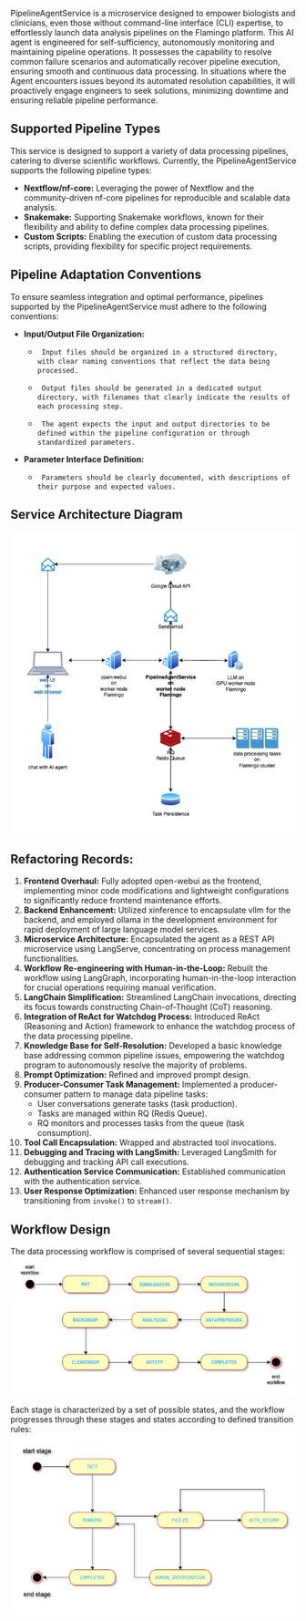 PipelineAgentService is a microservice designed to empower biologists and clinicians, even those without command-line interface (CLI) expertise, to effortlessly launch data analysis pipelines on the Flamingo platform. This AI agent is engineered for self-sufficiency, autonomously monitoring and maintaining pipeline operations.  It possesses the capability to resolve common failure scenarios and automatically recover pipeline execution, ensuring smooth and continuous data processing. In situations where the Agent encounters issues beyond its automated resolution capabilities, it will proactively engage engineers to seek solutions, minimizing downtime and ensuring reliable pipeline performance.

## Supported Pipeline Types

This service is designed to support a variety of data processing pipelines, catering to diverse scientific workflows. Currently, the PipelineAgentService supports the following pipeline types:

-   **Nextflow/nf-core:** Leveraging the power of Nextflow and the community-driven nf-core pipelines for reproducible and scalable data analysis.
-   **Snakemake:** Supporting Snakemake workflows, known for their flexibility and ability to define complex data processing pipelines.
-   **Custom Scripts:** Enabling the execution of custom data processing scripts, providing flexibility for specific project requirements.

## Pipeline Adaptation Conventions

To ensure seamless integration and optimal performance, pipelines supported by the PipelineAgentService must adhere to the following conventions:

-   **Input/Output File Organization:**
    -      Input files should be organized in a structured directory, with clear naming conventions that reflect the data being processed.
    -      Output files should be generated in a dedicated output directory, with filenames that clearly indicate the results of each processing step.
    -      The agent expects the input and output directories to be defined within the pipeline configuration or through standardized parameters.
-   **Parameter Interface Definition:**
    -      Parameters should be clearly documented, with descriptions of their purpose and expected values.
    <!-- -      Pipeline parameters should be defined in a configuration file (e.g., YAML, JSON) or through command-line arguments.
    -      The agent expects specific parameters to be defined within the pipeline, in order to allow it to monitor and control the pipeline's execution.
    -   The agent also expects that the pipeline outputs a log file, so that the agent can monitor the progress of the pipeline. -->

## Service Architecture Diagram
![Service Architecture](https://github.com/gustaveroussy/PipelineAgentService/blob/main/img/PipelineAgentServiceArch.jpg)

## Refactoring Records:

1.  **Frontend Overhaul:** Fully adopted open-webui as the frontend, implementing minor code modifications and lightweight configurations to significantly reduce frontend maintenance efforts.
2.  **Backend Enhancement:** Utilized xinference to encapsulate vllm for the backend, and employed ollama in the development environment for rapid deployment of large language model services.
3.  **Microservice Architecture:** Encapsulated the agent as a REST API microservice using LangServe, concentrating on process management functionalities.
4.  **Workflow Re-engineering with Human-in-the-Loop:**  Rebuilt the workflow using LangGraph, incorporating human-in-the-loop interaction for crucial operations requiring manual verification.
5.  **LangChain Simplification:** Streamlined LangChain invocations, directing its focus towards constructing Chain-of-Thought (CoT) reasoning.
6.  **Integration of ReAct for Watchdog Process:** Introduced ReAct (Reasoning and Action) framework to enhance the watchdog process of the data processing pipeline.
7.  **Knowledge Base for Self-Resolution:** Developed a basic knowledge base addressing common pipeline issues, empowering the watchdog program to autonomously resolve the majority of problems.
8.  **Prompt Optimization:** Refined and improved prompt design.
9.  **Producer-Consumer Task Management:** Implemented a producer-consumer pattern to manage data pipeline tasks:
    *   User conversations generate tasks (task production).
    *   Tasks are managed within RQ (Redis Queue).
    *   RQ monitors and processes tasks from the queue (task consumption).
10. **Tool Call Encapsulation:**  Wrapped and abstracted tool invocations.
11. **Debugging and Tracing with LangSmith:** Leveraged LangSmith for debugging and tracking API call executions.
12. **Authentication Service Communication:** Established communication with the authentication service.
13. **User Response Optimization:** Enhanced user response mechanism by transitioning from `invoke()` to `stream()`.

## Workflow Design
The data processing workflow is comprised of several sequential stages: 
![Service Architecture](https://github.com/gustaveroussy/PipelineAgentService/blob/main/img/PipelineWorkflow.jpg)

Each stage is characterized by a set of possible states, and the workflow progresses through these stages and states according to defined transition rules: 
![Service Architecture](https://github.com/gustaveroussy/PipelineAgentService/blob/main/img/StageWorkflow.jpg)

